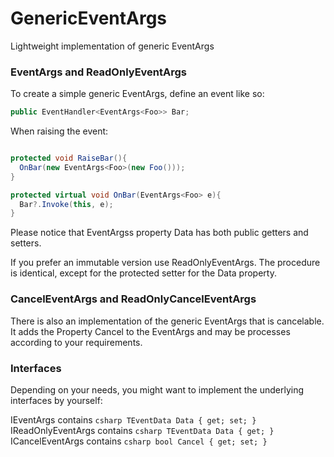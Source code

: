 # GenericEventArgs
Lightweight implementation of generic EventArgs

### EventArgs<TEventData> and ReadOnlyEventArgs<TEventData>
To create a simple generic EventArgs<TEventData>, define an event like so:

```csharp
public EventHandler<EventArgs<Foo>> Bar;
```

When raising the event:

```csharp

protected void RaiseBar(){
  OnBar(new EventArgs<Foo>(new Foo()));
}

protected virtual void OnBar(EventArgs<Foo> e){
  Bar?.Invoke(this, e);
}

```

Please notice that EventArgs<TEventData>s property Data has both public getters and setters. 

If you prefer an immutable version use ReadOnlyEventArgs<TEventData>. The procedure is identical, except for the protected setter for the Data property.

### CancelEventArgs<TEventData> and ReadOnlyCancelEventArgs<TEventData>

There is also an implementation of the generic EventArgs that is cancelable. It adds the Property Cancel to the EventArgs and may be processes according to your requirements.

### Interfaces

Depending on your needs, you might want to implement the underlying interfaces by yourself:

IEventArgs<TEventData> contains ```csharp TEventData Data { get; set; } ```
IReadOnlyEventArgs<TEventData> contains ```csharp TEventData Data { get; } ```
ICancelEventArgs<TEventData> contains ```csharp bool Cancel { get; set; } ```

